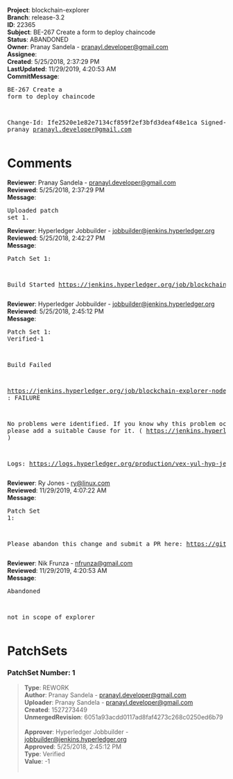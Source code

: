 <strong>Project</strong>: blockchain-explorer<br><strong>Branch</strong>: release-3.2<br><strong>ID</strong>: 22365<br><strong>Subject</strong>: BE-267 Create a form to deploy chaincode<br><strong>Status</strong>: ABANDONED<br><strong>Owner</strong>: Pranay Sandela - pranayl.developer@gmail.com<br><strong>Assignee</strong>:<br><strong>Created</strong>: 5/25/2018, 2:37:29 PM<br><strong>LastUpdated</strong>: 11/29/2019, 4:20:53 AM<br><strong>CommitMessage</strong>:<br><pre>BE-267 Create a form to deploy chaincode

Change-Id: Ife2520e1e82e7134cf859f2ef3bfd3deaf48e1ca
Signed-off-by: pranay <pranayl.developer@gmail.com>
</pre><h1>Comments</h1><strong>Reviewer</strong>: Pranay Sandela - pranayl.developer@gmail.com<br><strong>Reviewed</strong>: 5/25/2018, 2:37:29 PM<br><strong>Message</strong>: <pre>Uploaded patch set 1.</pre><strong>Reviewer</strong>: Hyperledger Jobbuilder - jobbuilder@jenkins.hyperledger.org<br><strong>Reviewed</strong>: 5/25/2018, 2:42:27 PM<br><strong>Message</strong>: <pre>Patch Set 1:

Build Started https://jenkins.hyperledger.org/job/blockchain-explorer-node6-verify-x86_64/128/</pre><strong>Reviewer</strong>: Hyperledger Jobbuilder - jobbuilder@jenkins.hyperledger.org<br><strong>Reviewed</strong>: 5/25/2018, 2:45:12 PM<br><strong>Message</strong>: <pre>Patch Set 1: Verified-1

Build Failed 

https://jenkins.hyperledger.org/job/blockchain-explorer-node6-verify-x86_64/128/ : FAILURE

No problems were identified. If you know why this problem occurred, please add a suitable Cause for it. ( https://jenkins.hyperledger.org/job/blockchain-explorer-node6-verify-x86_64/128/ )

Logs: https://logs.hyperledger.org/production/vex-yul-hyp-jenkins-3/blockchain-explorer-node6-verify-x86_64/128</pre><strong>Reviewer</strong>: Ry Jones - ry@linux.com<br><strong>Reviewed</strong>: 11/29/2019, 4:07:22 AM<br><strong>Message</strong>: <pre>Patch Set 1:

Please abandon this change and submit a PR here: https://github.com/hyperledger/blockchain-explorer</pre><strong>Reviewer</strong>: Nik Frunza - nfrunza@gmail.com<br><strong>Reviewed</strong>: 11/29/2019, 4:20:53 AM<br><strong>Message</strong>: <pre>Abandoned

not in scope of explorer</pre><h1>PatchSets</h1><h3>PatchSet Number: 1</h3><blockquote><strong>Type</strong>: REWORK<br><strong>Author</strong>: Pranay Sandela - pranayl.developer@gmail.com<br><strong>Uploader</strong>: Pranay Sandela - pranayl.developer@gmail.com<br><strong>Created</strong>: 1527273449<br><strong>UnmergedRevision</strong>: 6051a93acdd0117ad8faf4273c268c0250ed6b79<br><br><strong>Approver</strong>: Hyperledger Jobbuilder - jobbuilder@jenkins.hyperledger.org<br><strong>Approved</strong>: 5/25/2018, 2:45:12 PM<br><strong>Type</strong>: Verified<br><strong>Value</strong>: -1<br><br></blockquote>